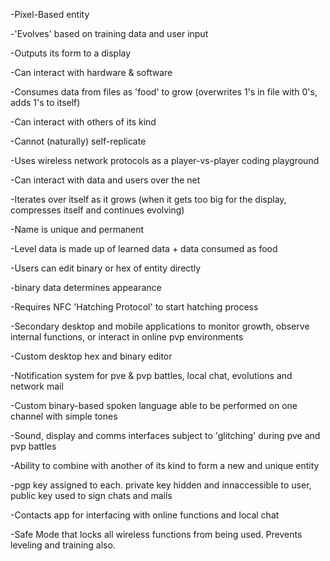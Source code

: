 -Pixel-Based entity

-'Evolves' based on training data and user input

-Outputs its form to a display

-Can interact with hardware & software

-Consumes data from files as 'food' to grow (overwrites 1's in file with 0's, adds 1's to itself)

-Can interact with others of its kind

-Cannot (naturally) self-replicate

-Uses wireless network protocols as a player-vs-player coding playground

-Can interact with data and users over the net

-Iterates over itself as it grows (when it gets too big for the display, compresses itself and continues evolving)

-Name is unique and permanent

-Level data is made up of learned data + data consumed as food

-Users can edit binary or hex of entity directly

-binary data determines appearance

-Requires NFC 'Hatching Protocol' to start hatching process

-Secondary desktop and mobile applications to monitor growth, observe internal functions, or interact in online pvp environments

-Custom desktop hex and binary editor

-Notification system for pve & pvp battles, local chat, evolutions and network mail

-Custom binary-based spoken language able to be performed on one channel with simple tones

-Sound, display and comms interfaces subject to 'glitching' during pve and pvp battles

-Ability to combine with another of its kind to form a new and unique entity

-pgp key assigned to each. private key hidden and innaccessible to user, public key used to sign chats and mails

-Contacts app for interfacing with online functions and local chat

-Safe Mode that locks all wireless functions from being used. Prevents leveling and training also.
